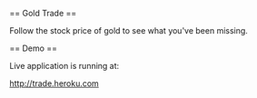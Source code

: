 == Gold Trade ==

Follow the stock price of gold to see what you've been missing.


== Demo ==

Live application is running at:

http://trade.heroku.com